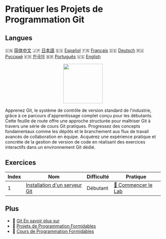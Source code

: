 # Pratiquer les Projets de Programmation Git

## Langues

🇨🇳 [简体中文](README_zh.md) 🇯🇵 [日本語](README_ja.md) 🇪🇸 [Español](README_es.md) 🇫🇷 [Français](README_fr.md) 🇩🇪 [Deutsch](README_de.md) 🇷🇺 [Русский](README_ru.md) 🇰🇷 [한국어](README_ko.md) 🇧🇷 [Português](README_pt.md) 🇺🇸 [English](README.md) 

<div align="center">
<img width="128px" src="https://file.labex.io/path/mlkFQS0wjouP.png">
</div>

Apprenez Git, le système de contrôle de version standard de l'industrie, grâce à ce parcours d'apprentissage complet conçu pour les débutants. Cette feuille de route offre une approche structurée pour maîtriser Git à travers une série de cours Git pratiques. Progressez des concepts fondamentaux comme les dépôts et le branchement aux flux de travail avancés de collaboration en équipe. Acquérez une expérience pratique et concrète de la gestion de version de code en réalisant des exercices interactifs dans un environnement Git dédié.

## Exercices

|   Index | Nom                                                                                          | Difficulté   | Pratique                                                                           |
|---------|----------------------------------------------------------------------------------------------|--------------|------------------------------------------------------------------------------------|
|       1 | [Installation d'un serveur Git](https://labex.io/fr/courses/project-installing-a-git-server) | Débutant     | [🚀 Commencer le Lab](https://labex.io/fr/courses/project-installing-a-git-server) |

## Plus

- 🔗 [Git En savoir plus sur](https://labex.io/fr/skilltrees/git)
- 🔗 [Projets de Programmation Formidables](https://github.com/labex-labs/awesome-programming-projects)
- 🔗 [Cours de Programmation Formidables](https://github.com/labex-labs/awesome-programming-courses)

